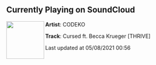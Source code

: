 ## Currently Playing on SoundCloud

[<img align="left" width="100" src="https://i1.sndcdn.com/artworks-zunFzCuPhEp2Moh5-ykOHyA-t500x500.jpg">](https://soundcloud.com/codeko/cursed-ft-becca-krueger-thrive)

**Artist**: CODEKO 

**Track**: Cursed ft. Becca Krueger [THRIVE]

Last updated at 05/08/2021 00:56
